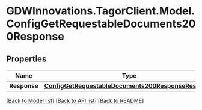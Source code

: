 # GDWInnovations.TagorClient.Model.ConfigGetRequestableDocuments200Response

## Properties

Name | Type | Description | Notes
------------ | ------------- | ------------- | -------------
**Response** | [**ConfigGetRequestableDocuments200ResponseResponse**](ConfigGetRequestableDocuments200ResponseResponse.md) |  | [optional] 

[[Back to Model list]](../README.md#documentation-for-models) [[Back to API list]](../README.md#documentation-for-api-endpoints) [[Back to README]](../README.md)

